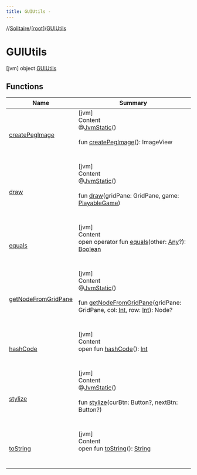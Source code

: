 ```yaml
---
title: GUIUtils -
---
```

//[Solitaire](../../index.md)/[[root]](../index.md)/[GUIUtils](index.md)



# GUIUtils  
 [jvm] object [GUIUtils](index.md)   


## Functions  
  
|  Name|  Summary| 
|---|---|
| <a name="/GUIUtils/createPegImage/#/PointingToDeclaration/"></a>[createPegImage](create-peg-image.md)| <a name="/GUIUtils/createPegImage/#/PointingToDeclaration/"></a>[jvm]  <br>Content  <br>@[JvmStatic](https://kotlinlang.org/api/latest/jvm/stdlib/kotlin.jvm/-jvm-static/index.html)()  <br>  <br>fun [createPegImage](create-peg-image.md)(): ImageView  <br><br><br>
| <a name="/GUIUtils/draw/#javafx.scene.layout.GridPane#PlayableGame/PointingToDeclaration/"></a>[draw](draw.md)| <a name="/GUIUtils/draw/#javafx.scene.layout.GridPane#PlayableGame/PointingToDeclaration/"></a>[jvm]  <br>Content  <br>@[JvmStatic](https://kotlinlang.org/api/latest/jvm/stdlib/kotlin.jvm/-jvm-static/index.html)()  <br>  <br>fun [draw](draw.md)(gridPane: GridPane, game: [PlayableGame](../-playable-game/index.md))  <br><br><br>
| <a name="kotlin/Any/equals/#kotlin.Any?/PointingToDeclaration/"></a>[equals](../-undoable-command/index.md#%5Bkotlin%2FAny%2Fequals%2F%23kotlin.Any%3F%2FPointingToDeclaration%2F%5D%2FFunctions%2F-1349245809)| <a name="kotlin/Any/equals/#kotlin.Any?/PointingToDeclaration/"></a>[jvm]  <br>Content  <br>open operator fun [equals](../-undoable-command/index.md#%5Bkotlin%2FAny%2Fequals%2F%23kotlin.Any%3F%2FPointingToDeclaration%2F%5D%2FFunctions%2F-1349245809)(other: [Any](https://kotlinlang.org/api/latest/jvm/stdlib/kotlin/-any/index.html)?): [Boolean](https://kotlinlang.org/api/latest/jvm/stdlib/kotlin/-boolean/index.html)  <br><br><br>
| <a name="/GUIUtils/getNodeFromGridPane/#javafx.scene.layout.GridPane#kotlin.Int#kotlin.Int/PointingToDeclaration/"></a>[getNodeFromGridPane](get-node-from-grid-pane.md)| <a name="/GUIUtils/getNodeFromGridPane/#javafx.scene.layout.GridPane#kotlin.Int#kotlin.Int/PointingToDeclaration/"></a>[jvm]  <br>Content  <br>@[JvmStatic](https://kotlinlang.org/api/latest/jvm/stdlib/kotlin.jvm/-jvm-static/index.html)()  <br>  <br>fun [getNodeFromGridPane](get-node-from-grid-pane.md)(gridPane: GridPane, col: [Int](https://kotlinlang.org/api/latest/jvm/stdlib/kotlin/-int/index.html), row: [Int](https://kotlinlang.org/api/latest/jvm/stdlib/kotlin/-int/index.html)): Node?  <br><br><br>
| <a name="kotlin/Any/hashCode/#/PointingToDeclaration/"></a>[hashCode](../-undoable-command/index.md#%5Bkotlin%2FAny%2FhashCode%2F%23%2FPointingToDeclaration%2F%5D%2FFunctions%2F-1349245809)| <a name="kotlin/Any/hashCode/#/PointingToDeclaration/"></a>[jvm]  <br>Content  <br>open fun [hashCode](../-undoable-command/index.md#%5Bkotlin%2FAny%2FhashCode%2F%23%2FPointingToDeclaration%2F%5D%2FFunctions%2F-1349245809)(): [Int](https://kotlinlang.org/api/latest/jvm/stdlib/kotlin/-int/index.html)  <br><br><br>
| <a name="/GUIUtils/stylize/#javafx.scene.control.Button?#javafx.scene.control.Button?/PointingToDeclaration/"></a>[stylize](stylize.md)| <a name="/GUIUtils/stylize/#javafx.scene.control.Button?#javafx.scene.control.Button?/PointingToDeclaration/"></a>[jvm]  <br>Content  <br>@[JvmStatic](https://kotlinlang.org/api/latest/jvm/stdlib/kotlin.jvm/-jvm-static/index.html)()  <br>  <br>fun [stylize](stylize.md)(curBtn: Button?, nextBtn: Button?)  <br><br><br>
| <a name="kotlin/Any/toString/#/PointingToDeclaration/"></a>[toString](../-undoable-command/index.md#%5Bkotlin%2FAny%2FtoString%2F%23%2FPointingToDeclaration%2F%5D%2FFunctions%2F-1349245809)| <a name="kotlin/Any/toString/#/PointingToDeclaration/"></a>[jvm]  <br>Content  <br>open fun [toString](../-undoable-command/index.md#%5Bkotlin%2FAny%2FtoString%2F%23%2FPointingToDeclaration%2F%5D%2FFunctions%2F-1349245809)(): [String](https://kotlinlang.org/api/latest/jvm/stdlib/kotlin/-string/index.html)  <br><br><br>

